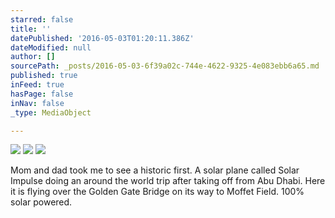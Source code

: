```yaml
---
starred: false
title: ''
datePublished: '2016-05-03T01:20:11.386Z'
dateModified: null
author: []
sourcePath: _posts/2016-05-03-6f39a02c-744e-4622-9325-4e083ebb6a65.md
published: true
inFeed: true
hasPage: false
inNav: false
_type: MediaObject

---
```

![](https://the-grid-user-content.s3-us-west-2.amazonaws.com/88838a64-c4bd-485f-8239-a0099a566b5a.jpg)
![](https://the-grid-user-content.s3-us-west-2.amazonaws.com/1ae1918a-395e-4f1a-b249-e553ad36c86e.jpg)
![](https://the-grid-user-content.s3-us-west-2.amazonaws.com/9a8f4434-9629-4cf4-a3d1-84e7ded194f6.jpg)

Mom and dad took me to see a historic first. A solar plane called Solar Impulse doing an around the world trip after taking off from Abu Dhabi. Here it is flying over the Golden Gate Bridge on its way to Moffet Field. 100% solar powered.